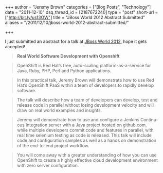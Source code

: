 +++
author = "Jeremy Brown"
categories = ["Blog Posts", "Technology"]
date = "2011-12-10"
dsq_thread_id = [2187672240]
type = "post"
short-url = ["http://bit.ly/us13OW"]
title = "JBoss World 2012 Abstract Submitted"
aliases = "/2011/12/10/jboss-world-2012-abstract-submitted/"

+++

I just sub­mit­ted an abstract for a talk at [JBoss World 2012][1], hope it gets accepted!

>**Real World Soft­ware Devel­op­ment with Openshift**

>Open­Shift is Red Hat’s free, auto-scaling platform-as-a-service for Java, Ruby, PHP, Perl and Python applications.

>In this prac­ti­cal talk, Jeremy Brown will demon­strate how to use Red Hat’s Open­Shift PaaS within a team of devel­op­ers to rapidly develop software.

>The talk will describe how a team of devel­op­ers can develop, test and release code in par­al­lel with­out los­ing devel­op­ment veloc­ity and will draw on real world exam­ples and insights.

>Jeremy will demon­strate how to use and con­fig­ure a Jenk­ins Con­tin­u­ous Inte­gra­tion server with a Java project hosted on github.com, while mul­ti­ple devel­op­ers com­mit code and fea­tures in par­al­lel, with real time sele­nium test­ing as code is released. This talk will include code and con­fig­u­ra­tion sam­ples as well as a hands on demon­stra­tion of the end-to-end project workflow.

>You will come away with a greater under­stand­ing of how you can use Open­Shift to cre­ate a highly effec­tive cloud devel­op­ment envi­ron­ment with zero server configuration.

 [1]: http://www.redhat.com/summit/
